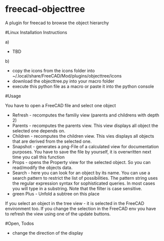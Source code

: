 # freecad-objecttree

A plugin for freecad to browse the object hierarchy 


#Linux Installation Instructions

a)

 - TBD

b)

 - copy the icons from the icons folder into ~/.local/share/FreeCAD/Mod/plugins/objecttree/icons
 - download the objecttree.py into your macro folder
 - execute this python file as a macro or paste it into the python console 


#Usage

You have to open a FreeCAD file and select one object

- Refresh - recomputes the familiy view (parents and childrens with depth 2)
- Parents -  recomputes the parents view. This view displays all object the selected one depends on.
- Children - recomputes the children view. This vies displays all objects that are derived from the selected one.
- Snapshot - generates a png-File of a calculated view for documentation purposes. You have to save the file by yourself,
it is overwritten next time you call this function
- Props - opens the Property view  for the selected object. So you can read/modify the objects data.
- Search - here you can look for an object by its name. You can use a search pattern to restrict the list of possibilities. 
The pattern string uses the regular expression syntax for sophisticated queries. In most cases you will type in a substring. 
Note that the filter is case sensitive.
- green Plus - Unfold a subtree on this place

If you select an object in the tree view - it is selected in the FreeCAD environment too. 
If you change the selection in the FreeCAD env you have to refresh the view using one of the update buttons.


#Open, Todos

- change the direction of the display 
